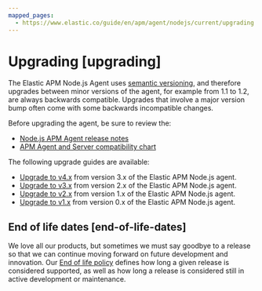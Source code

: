 ```yaml
---
mapped_pages:
  - https://www.elastic.co/guide/en/apm/agent/nodejs/current/upgrading.html
---
```


# Upgrading [upgrading]

The Elastic APM Node.js Agent uses [semantic versioning](https://semver.org/), and therefore upgrades between minor versions of the agent, for example from 1.1 to 1.2, are always backwards compatible. Upgrades that involve a major version bump often come with some backwards incompatible changes.

Before upgrading the agent, be sure to review the:

* [Node.js APM Agent release notes](/release-notes/index.md)
* [APM Agent and Server compatibility chart](docs-content://solutions/observability/apps/apm-agent-compatibility.md)

The following upgrade guides are available:

* [Upgrade to v4.x](/reference/upgrade-to-v4.md) from version 3.x of the Elastic APM Node.js agent.
* [Upgrade to v3.x](/reference/upgrade-to-v3.md) from version 2.x of the Elastic APM Node.js agent.
* [Upgrade to v2.x](/reference/upgrade-to-v2.md) from version 1.x of the Elastic APM Node.js agent.
* [Upgrade to v1.x](/reference/upgrade-to-v1.md) from version 0.x of the Elastic APM Node.js agent.


## End of life dates [end-of-life-dates]

We love all our products, but sometimes we must say goodbye to a release so that we can continue moving forward on future development and innovation. Our [End of life policy](https://www.elastic.co/support/eol) defines how long a given release is considered supported, as well as how long a release is considered still in active development or maintenance.





